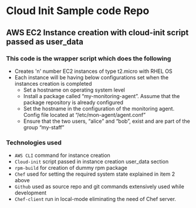 # Cloud Init Sample code Repo
## AWS EC2 Instance creation with cloud-init script passed as user_data 
### This code is the wrapper script which does the following
-  Creates 'n' number EC2 instances of type t2.micro with RHEL OS <br>
-  Each instance will be having below configurations set when the instances creation is completed <br>
   - Set a hostname on operating system level <br>
   - Install a package called “my-monitoring-agent”. Assume that the package repository is already configured <br>
   - Set the hostname in the configuration of the monitoring agent. Config file located at “/etc/mon-agent/agent.conf”  <br>
   - Ensure that the two users, “alice” and “bob”, exist and are part of the group “my-staff” <br>

### Technologies used
- `AWS CLI` command for instance creation <br>
- `Cloud-init` script passed in instance creation user_data section <br>
- `rpm-build` for creation of dummy rpm package <br>
- `Chef` used for setting the required system state explained in item 2 above <br>
- `Github` used as source repo and git commands extensively used while development <br>
- `Chef-client` run in local-mode eliminating the need of Chef server. <br>
